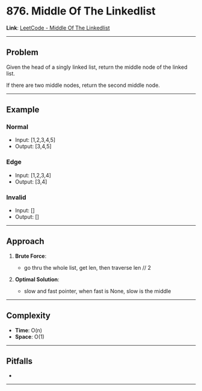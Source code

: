 # 876. Middle Of The Linkedlist

**Link**: [LeetCode - Middle Of The Linkedlist](https://leetcode.com/problems/middle-of-the-linked-list/)

---

## Problem
Given the head of a singly linked list, return the middle node of the linked list.

If there are two middle nodes, return the second middle node.

---

## Example
### Normal
- Input: [1,2,3,4,5]
- Output: [3,4,5]

### Edge
- Input: [1,2,3,4]
- Output: [3,4]

### Invalid
- Input: []
- Output: []

---

## Approach
1. **Brute Force**:
    - go thru the whole list, get len, then traverse len // 2

2. **Optimal Solution**:
    - slow and fast pointer, when fast is None, slow is the middle

---

## Complexity
- **Time**: O(n)
- **Space**: O(1)

---

## Pitfalls
- 

---
